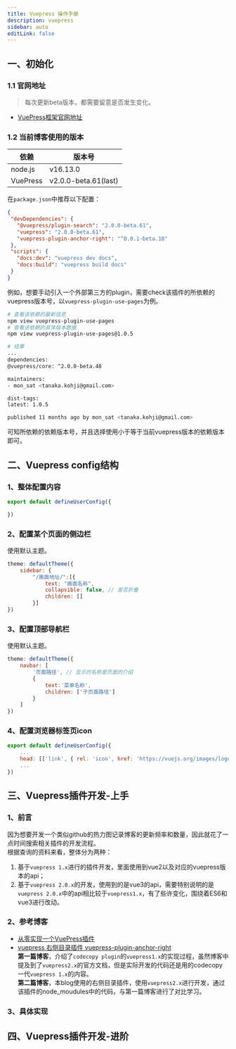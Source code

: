 ```yaml
---
title: Vuepress 操作手册
description: vuepress
sidebar: auto
editLink: false
---
```

 ## 一、初始化
 ### 1.1 官网地址
> 每次更新beta版本，都需要留意是否发生变化。
 - [VuePress框架官网地址](https://v2.vuepress.vuejs.org/zh/)

 ### 1.2 当前博客使用的版本
 | 依赖 | 版本号 |
 | --- | ---|
 |node.js|v16.13.0|
 |VuePress|v2.0.0-beta.61(last)|

 在`package.json`中推荐以下配置：
 ```json
 {
  "devDependencies": {
    "@vuepress/plugin-search": "2.0.0-beta.61",
    "vuepress": "2.0.0-beta.61",
    "vuepress-plugin-anchor-right": "^0.0.1-beta.18"
  },
  "scripts": {
    "docs:dev": "vuepress dev docs",
    "docs:build": "vuepress build docs"
  }
}
 ```
例如，想要手动引入一个外部第三方的plugin，需要check该插件的所依赖的vuepress版本号，以`vuepress-plugin-use-pages`为例。
```bash
# 查看该依赖的最新信息
npm view vuepress-plugin-use-pages
# 查看该依赖的具体版本数据
npm view vuepress-plugin-use-pages@1.0.5

# 结果
...
dependencies:
@vuepress/core: ^2.0.0-beta.48 

maintainers:
- mon_sat <tanaka.kohji@gmail.com>

dist-tags:
latest: 1.0.5

published 11 months ago by mon_sat <tanaka.kohji@gmail.com>
```
可知所依赖的依赖版本号，并且选择使用小于等于当前vuepress版本的依赖版本即可。

## 二、Vuepress config结构

### 1、整体配置内容
```js
export default defineUserConfig({

})
```

### 2、配置某个页面的侧边栏
使用默认主题。
```js
theme: defaultTheme({
    sidebar: {
        "/画面地址/":[{
            text: "画面名称",
            collapsible: false, // 是否折叠
            children: []
        }]
})
```

### 3、配置顶部导航栏
使用默认主题。
```js
theme: defaultTheme({
    navbar: [
        '页面路径', // 显示的名称是页面的介绍
        {
            text:'菜单名称',
            children: ['子页面路径']
        }
    ]
})
```

### 4、配置浏览器标签页icon
```js
export default defineUserConfig({
    ...
    head: [['link', { rel: 'icon', href: 'https://vuejs.org/images/logo.png' }]],
    ...
})
```

## 三、Vuepress插件开发-上手

### 1、前言
因为想要开发一个类似github的热力图记录博客的更新频率和数量，因此就花了一点时间搜索相关插件的开发流程。<br/>
根据查询的资料来看，整体分为两种：<br/>
1. 基于`vuepress 1.x`进行的插件开发，里面使用到vue2以及对应的vuepress版本的api；
2. 基于`vuepress 2.0.x`的开发，使用到的是vue3的api，需要特别说明的是`vuepress 2.0.x`中的api相比较于`vuepress1.x`，有了些许变化，围绕着ES6和vue3进行改动。

### 2、参考博客
- [从零实现一个VuePress插件](https://juejin.cn/post/7052994563295674405)
- [vuepress 右侧目录插件 vuepress-plugin-anchor-right](https://www.cnblogs.com/dingshaohua/p/16618802.html)<br/>
**第一篇博客**，介绍了`codecopy plugin`的`vuepress1.x`的实现过程，虽然博客中提及到了`vuepress2.x`的官方文档，但是实际开发的代码还是用的codecopy一代`vuepress 1.x`的内容。<br/>
**第二篇博客**，本blog使用的右侧目录插件，使用`vuepress2.x`进行开发，通过该插件的node_moudules中的代码，与第一篇博客进行了对比学习。

### 3、具体实现


## 四、Vuepress插件开发-进阶